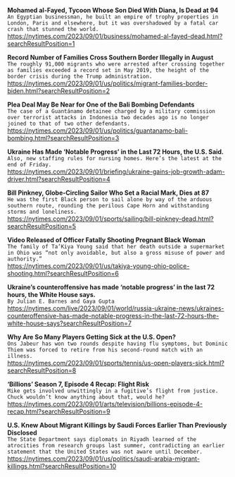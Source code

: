 **Mohamed al-Fayed, Tycoon Whose Son Died With Diana, Is Dead at 94**\
`An Egyptian businessman, he built an empire of trophy properties in London, Paris and elsewhere, but it was overshadowed by a fatal car crash that stunned the world.`\
https://nytimes.com/2023/09/01/business/mohamed-al-fayed-dead.html?searchResultPosition=1

**Record Number of Families Cross Southern Border Illegally in August**\
`The roughly 91,000 migrants who were arrested after crossing together as families exceeded a record set in May 2019, the height of the border crisis during the Trump administration.`\
https://nytimes.com/2023/09/01/us/politics/migrant-families-border-biden.html?searchResultPosition=2

**Plea Deal May Be Near for One of the Bali Bombing Defendants**\
`The case of a Guantánamo detainee charged by a military commission over terrorist attacks in Indonesia two decades ago is no longer joined to that of two other defendants.`\
https://nytimes.com/2023/09/01/us/politics/guantanamo-bali-bombing.html?searchResultPosition=3

**Ukraine Has Made ‘Notable Progress’ in the Last 72 Hours, the U.S. Said.**\
`Also, new staffing rules for nursing homes. Here’s the latest at the end of Friday.`\
https://nytimes.com/2023/09/01/briefing/ukraine-gains-job-growth-adam-driver.html?searchResultPosition=4

**Bill Pinkney, Globe-Circling Sailor Who Set a Racial Mark, Dies at 87**\
`He was the first Black person to sail alone by way of the arduous southern route, rounding the perilous Cape Horn and withstanding storms and loneliness.`\
https://nytimes.com/2023/09/01/sports/sailing/bill-pinkney-dead.html?searchResultPosition=5

**Video Released of Officer Fatally Shooting Pregnant Black Woman**\
`The family of Ta’Kiya Young said that her death outside a supermarket in Ohio was “not only avoidable, but also a gross misuse of power and authority.”`\
https://nytimes.com/2023/09/01/us/takiya-young-ohio-police-shooting.html?searchResultPosition=6

**Ukraine’s counteroffensive has made ‘notable progress’ in the last 72 hours, the White House says.**\
`By Julian E. Barnes and Gaya Gupta`\
https://nytimes.com/live/2023/09/01/world/russia-ukraine-news/ukraines-counteroffensive-has-made-notable-progress-in-the-last-72-hours-the-white-house-says?searchResultPosition=7

**Why Are So Many Players Getting Sick at the U.S. Open?**\
`Ons Jabeur has won two rounds despite having flu symptoms, but Dominic Thiem was forced to retire from his second-round match with an illness.`\
https://nytimes.com/2023/09/01/sports/tennis/us-open-players-sick.html?searchResultPosition=8

**‘Billions’ Season 7, Episode 4 Recap: Flight Risk**\
`Mike gets involved unwittingly in a fugitive’s flight from justice. Chuck wouldn’t know anything about that, would he?`\
https://nytimes.com/2023/09/01/arts/television/billions-episode-4-recap.html?searchResultPosition=9

**U.S. Knew About Migrant Killings by Saudi Forces Earlier Than Previously Disclosed**\
`The State Department says diplomats in Riyadh learned of the atrocities from research groups last summer, contradicting an earlier statement that the United States was not aware until December.`\
https://nytimes.com/2023/09/01/us/politics/saudi-arabia-migrant-killings.html?searchResultPosition=10

